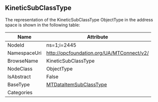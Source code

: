 <!-- objecttype -->
## KineticSubClassType
  
<!-- end of text -->
The representation of the KineticSubClassType ObjectType in the address space is shown in the following table:  

|Name|Attribute|
|---|---|
|NodeId|ns=1;i=2445|
|NamespaceUri|http://opcfoundation.org/UA/MTConnect/v2/|
|BrowseName|KineticSubClassType|
|NodeClass|ObjectType|
|IsAbstract|False|
|BaseType|[MTDataItemSubClassType](../../ObjectTypes/MTDataItemSubClassType/readme.md)|
|Categories||

